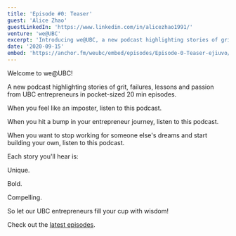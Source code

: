 ```yaml
---
title: 'Episode #0: Teaser'
guest: 'Alice Zhao'
guestLinkedIn: 'https://www.linkedin.com/in/alicezhao1991/'
venture: 'we@UBC'
excerpt: 'Introducing we@UBC, a new podcast highlighting stories of grit, failures, lessons and passion from UBC entrepreneurs in pocket-sized 20 min episodes.'
date: '2020-09-15'
embed: 'https://anchor.fm/weubc/embed/episodes/Episode-0-Teaser-ejiuvo/a-a371063'
---
```


Welcome to we@UBC! 

A new podcast highlighting stories of grit, failures, lessons and passion from UBC entrepreneurs in pocket-sized 20 min episodes. 

When you feel like an imposter, listen to this podcast. 

When you hit a bump in your entrepreneur journey, listen to this podcast.

When you want to stop working for someone else's dreams and start building your own, listen to this podcast.

Each story you'll hear is:

Unique. 

Bold.

Compelling.

So let our UBC entrepreneurs fill your cup with wisdom! 

Check out the [latest episodes](/posts).
       
